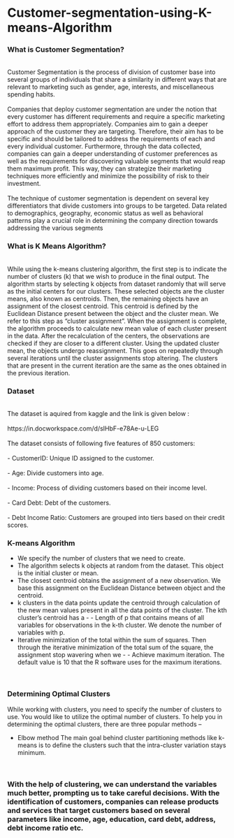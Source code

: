 # Customer-segmentation-using-K-means-Algorithm
### What is Customer Segmentation?
<br>
Customer Segmentation is the process of division of customer base into several groups of individuals that share a similarity in different ways that are relevant to marketing such as gender, age, interests, and miscellaneous spending habits.
<br>
<br>
Companies that deploy customer segmentation are under the notion that every customer has different requirements and require a specific marketing effort to address them appropriately. Companies aim to gain a deeper approach of the customer they are targeting. Therefore, their aim has to be specific and should be tailored to address the requirements of each and every individual customer. Furthermore, through the data collected, companies can gain a deeper understanding of customer preferences as well as the requirements for discovering valuable segments that would reap them maximum profit. This way, they can strategize their marketing techniques more efficiently and minimize the possibility of risk to their investment.
<br>
<br>
The technique of customer segmentation is dependent on several key differentiators that divide customers into groups to be targeted. Data related to demographics, geography, economic status as well as behavioral patterns play a crucial role in determining the company direction towards addressing the various segments
<br>

### What is K Means Algorithm? 
<br>
While using the k-means clustering algorithm, the first step is to indicate the number of clusters (k) that we wish to produce in the final output. The algorithm starts by selecting k objects from dataset randomly that will serve as the initial centers for our clusters. These selected objects are the cluster means, also known as centroids. Then, the remaining objects have an assignment of the closest centroid. This centroid is defined by the Euclidean Distance present between the object and the cluster mean. We refer to this step as “cluster assignment”. When the assignment is complete, the algorithm proceeds to calculate new mean value of each cluster present in the data. After the recalculation of the centers, the observations are checked if they are closer to a different cluster. Using the updated cluster mean, the objects undergo reassignment. This goes on repeatedly through several iterations until the cluster assignments stop altering. The clusters that are present in the current iteration are the same as the ones obtained in the previous iteration.
<br>

### Dataset
<br>
The dataset is aquired from kaggle and the link is given below :
<br>
<br>
https://in.docworkspace.com/d/sIHbF-e78Ae-u-LEG
<br>
<br>
The dataset consists of following five features of 850 customers:
<br>
<br>
- CustomerID: Unique ID assigned to the customer.
<br>
<br>
- Age: Divide customers into age.
<br>
<br>
- Income: Process of dividing customers based on their income level.
<br>
<br>
- Card Debt: Debt of the customers.
<br>
<br>
- Debt Income Ratio: Customers are grouped into tiers based on their credit scores.
<br>

### K-means Algorithm
-  We specify the number of clusters that we need to create.
-  The algorithm selects k objects at random from the dataset. This object is the initial cluster or mean.
-  The closest centroid obtains the assignment of a new observation. We base this assignment on the Euclidean Distance between object and the centroid.
-  k clusters in the data points update the centroid through calculation of the new mean values present in all the data points of the cluster. The kth cluster’s centroid has a -  -  Length of p that contains means of all variables for observations in the k-th cluster. We denote the number of variables with p.
-  Iterative minimization of the total within the sum of squares. Then through the iterative minimization of the total sum of the square, the assignment stop wavering when we -  -  Achieve maximum iteration. The default value is 10 that the R software uses for the maximum iterations.
<br>

### Determining Optimal Clusters
While working with clusters, you need to specify the number of clusters to use. You would like to utilize the optimal number of clusters. To help you in determining the optimal clusters, there are three popular methods –<br>

-  Elbow method
The main goal behind cluster partitioning methods like k-means is to define the clusters such that the intra-cluster variation stays minimum.
<br>

### With the help of clustering, we can understand the variables much better, prompting us to take careful decisions. With the identification of customers, companies can release products and services that target customers based on several parameters like income, age, education, card debt, address, debt income ratio etc.

